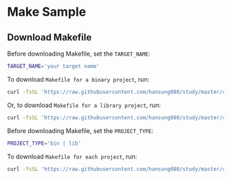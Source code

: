 # Make Sample
## Download Makefile
Before downloading Makefile, set the `TARGET_NAME`:
```sh
TARGET_NAME='your target name'
```

To download `Makefile for a binary project`, run:
```sh
curl -fsSL 'https://raw.githubusercontent.com/hansung080/study/master/c/examples/make-sample/bin.mk' | sed "s/make-sample/${TARGET_NAME:-change-me}/g" > 'bin.mk'
```

Or, to download `Makefile for a library project`, run:
```sh
curl -fsSL 'https://raw.githubusercontent.com/hansung080/study/master/c/examples/make-sample/lib.mk' | sed "s/make-sample/${TARGET_NAME:-change-me}/g" > 'lib.mk'
```

Before downloading Makefile, set the `PROJECT_TYPE`:
```sh
PROJECT_TYPE='bin | lib'
```

To download `Makefile for each project`, run:
```sh
curl -fsSL 'https://raw.githubusercontent.com/hansung080/study/master/c/examples/make-sample/project.mk' | sed "s/bin\.mk/${PROJECT_TYPE:-change-me}.mk/g" > 'Makefile'
```

